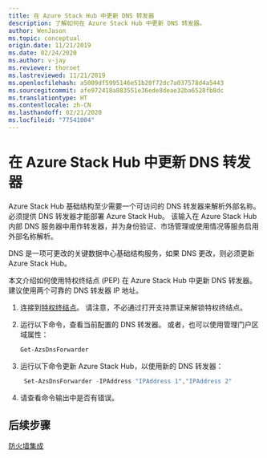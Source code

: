 ```yaml
---
title: 在 Azure Stack Hub 中更新 DNS 转发器
description: 了解如何在 Azure Stack Hub 中更新 DNS 转发器。
author: WenJason
ms.topic: conceptual
origin.date: 11/21/2019
ms.date: 02/24/2020
ms.author: v-jay
ms.reviewer: thoroet
ms.lastreviewed: 11/21/2019
ms.openlocfilehash: a5009df5995146e51b20f72dc7a037578d4a5443
ms.sourcegitcommit: afe972418a883551e36ede8deae32ba6528fb8dc
ms.translationtype: HT
ms.contentlocale: zh-CN
ms.lasthandoff: 02/21/2020
ms.locfileid: "77541004"
---
```

# <a name="update-the-dns-forwarder-in-azure-stack-hub"></a>在 Azure Stack Hub 中更新 DNS 转发器

Azure Stack Hub 基础结构至少需要一个可访问的 DNS 转发器来解析外部名称。 必须提供 DNS 转发器才能部署 Azure Stack Hub。 该输入在 Azure Stack Hub 内部 DNS 服务器中用作转发器，并为身份验证、市场管理或使用情况等服务启用外部名称解析。

DNS 是一项可更改的关键数据中心基础结构服务，如果 DNS 更改，则必须更新 Azure Stack Hub。

本文介绍如何使用特权终结点 (PEP) 在 Azure Stack Hub 中更新 DNS 转发器。 建议使用两个可靠的 DNS 转发器 IP 地址。

1. 连接到[特权终结点](azure-stack-privileged-endpoint.md)。 请注意，不必通过打开支持票证来解锁特权终结点。

2. 运行以下命令，查看当前配置的 DNS 转发器。 或者，也可以使用管理门户区域属性：

   ```powershell
   Get-AzsDnsForwarder
   ```

3. 运行以下命令更新 Azure Stack Hub，以使用新的 DNS 转发器：

   ```powershell
    Set-AzsDnsForwarder -IPAddress "IPAddress 1","IPAddress 2"
   ```

4. 请查看命令输出中是否有错误。

## <a name="next-steps"></a>后续步骤

[防火墙集成](azure-stack-firewall.md)
